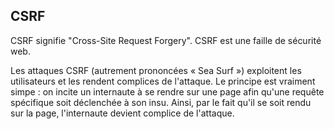 ## CSRF

CSRF signifie "Cross-Site Request Forgery". CSRF est une faille de sécurité web.

Les attaques CSRF (autrement prononcées « Sea Surf ») exploitent les utilisateurs et les rendent complices de l'attaque. Le principe est vraiment simpe : on incite un internaute à se rendre sur une page afin qu'une requête spécifique soit déclenchée à son insu. Ainsi, par le fait qu'il se soit rendu sur la page, l'internaute devient complice de l'attaque.





